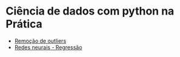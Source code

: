 # Ciência de dados com python na Prática

* [Remoção de outliers](./remover_outliers.md)
* [Redes neurais - Regressão](./redes_neurais_regressao.md)
